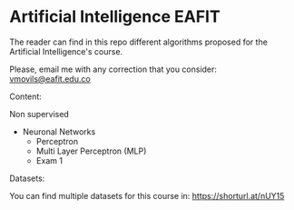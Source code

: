 # Artificial Intelligence EAFIT

The reader can find in this repo different algorithms proposed for the Artificial Intelligence's course.

Please, email me with any correction that you consider: vmovils@eafit.edu.co

Content:

Non supervised

- Neuronal Networks
  - Perceptron
  - Multi Layer Perceptron (MLP)
  - Exam 1
 
Datasets:

You can find multiple datasets for this course in: https://shorturl.at/nUY15
